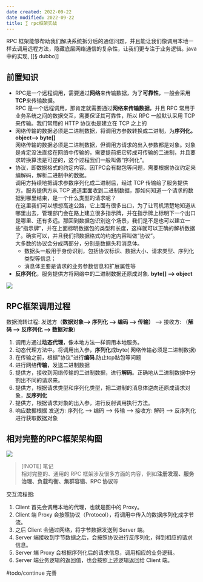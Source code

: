 ```yaml
---
date created: 2022-09-22
date modified: 2022-09-22
title: ∑ rpc框架实战
---
```


RPC 框架能够帮助我们解决系统拆分后的通信问题，并且能让我们像调用本地一样去调用远程方法，隐藏底层网络通信的复杂性，让我们更专注于业务逻辑。java中的实现, [[§ dubbo]]

## 前置知识

- RPC是一个远程调用，需要通过**网络**来传输数据，为了**可靠性**，一般会采用**TCP**来传输数据。  
    RPC 是一个远程调用，那肯定就需要通过**网络来传输数据**，并且 RPC 常用于业务系统之间的数据交互，需要保证其可靠性，所以 RPC 一般默认采用 TCP 来传输。我们常用的 HTTP 协议也是建立在 TCP 之上的
- 网络传输的数据必须是二进制数据，将调用方参数转换成二进制，为**序列化。 object—> byte[]**  
    网络传输的数据必须是二进制数据，但调用方请求的出入参数都是对象。对象是肯定没法直接在网络中传输的，需要提前把它转成可传输的二进制，并且要求转换算法是可逆的，这个过程我们一般叫做“序列化”。
- 协议，即数据格式的约定内容。因TPC会有黏包等问题，需要根据协议约定来编解码，解析二进制中的数据。  
    调用方持续地把请求参数序列化成二进制后，经过 TCP 传输给了服务提供方。服务提供方从 TCP 通道里面收到二进制数据，那如何知道一个请求的数据到哪里结束，是一个什么类型的请求呢？  
    在这里我们可以想想高速公路，它上面有很多出口，为了让司机清楚地知道从哪里出去，管理部门会在路上建立很多指示牌，并在指示牌上标明下一个出口是哪里、还有多远。那回到数据包识别这个场景，我们是不是也可以建立一些“指示牌”，并在上面标明数据包的类型和长度，这样就可以正确的解析数据了。确实可以，并且我们把数据格式的约定内容叫做“协议”。  
    大多数的协议会分成两部分，分别是数据头和消息体。
    - 数据头一般用于身份识别，包括协议标识、数据大小、请求类型、序列化类型等信息；
    - 消息体主要是请求的业务参数信息和扩展属性等
- **反序列化**，服务提供方将网络中的二进制数据还原成对象. **byte[] —> object**

![](http://image.clickear.top/20211008101957.png)

## RPC框架调用过程

数据流转过程: 发送方（**数据对象—> 序列化 —> 编码 —> 传输）** —> 接收方: （**解码 —> 反序列化 —> 数据对象**)

1. 调用方通过**动态代理**，像本地方法一样调用本地服务。
2. 动态代理方法中。将调用出入参，**序列化**成byte( 网络传输必须是二进制数据)
3. 在传输之前，根据"协议"进行**编码**.防止tcp黏包等问题
4. 进行网络**传输**，发送二进制数据
5. 提供方，接收到网络传输的二进制数据，进行**解码**。正确地从二进制数据中分割出不同的请求来。
6. 提供方，根据请求类型和序列化类型，把二进制的消息体逆向还原成请求对象，**反序列化**
7. 提供方，根据请求对象的出入参，进行反射调用执行方法。
8. 响应数据根据 发送方: 序列化 —> 编码 —> 传输 —> 接收方: 解码 —> 反序列化进行获取数据对象

## 相对完整的RPC框架架构图

![](http://image.clickear.top/20211008103620.png)

> [!NOTE] 笔记  
> 相对完整的、通用的 RPC 框架涉及很多方面的内容，例如**注册发现、服务治理、负载均衡、集群容错、RPC 协议**等
>

交互流程图:

1. Client 首先会调用本地的代理，也就是图中的 Proxy。
2. Client 端 Proxy 会按照协议（Protocol），将调用中传入的数据序列化成字节流。
3. 之后 Client 会通过网络，将字节数据发送到 Server 端。
4. Server 端接收到字节数据之后，会按照协议进行反序列化，得到相应的请求信息。
5. Server 端 Proxy 会根据序列化后的请求信息，调用相应的业务逻辑。
6. Server 端业务逻辑的返回值，也会按照上述逻辑返回给 Client 端。

#todo/continue 完善
